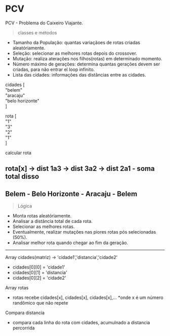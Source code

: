 # PCV
PCV - Problema do Caixeiro Viajante.    
>classes e métodos    

- Tamanho da População: quantas variaçãoes de rotas criadas aleatóriamente.
- Seleção: selecionar as melhores rotas depois do crossover.
- Mutação: realiza aterações nos filhos(rotas) em determinado momento.
- Número máximo de gerações: determina quantas gerações devem ser criadas, para não entrar el loop infinito.
- Lista das cidades: informações das distâncias entre as cidades.

cidades [    
	"belem"    
	"aracaju"    
	"belo horizonte"    
]    

rota [    
	"1"    
	"3"    
	"2"    
	"1"    
]    

calcular rota    

rota[x] -> dist 1a3 -> dist 3a2 -> dist 2a1 - soma total disso     
--------------------------------------    
Belem - Belo Horizonte - Aracaju - Belem    
--------------------------------------    
>Lógica
- Monta rotas aleatóriamente.
- Analisar a distância total de cada rota.
- Selecionar as melhores rotas.
- Eventualmente, realizar mutações nas piores rotas pós selecionadas (50%).
- Analisar melhor rota quando chegar ao fim da geração.

--------------------------------------
Array cidades(matriz) -> 'cidade1','distancia','cidade2'
- cidades[0][0] = 'cidade1'
- cidades[0][1] = 'distancia'
- cidades[0][2] = 'cidade2'

Array rotas
- rotas recebe cidades[x], cidades[x], cidades[x],...
*onde x é um número randômico que não repete

Compara distancia
- compara cada linha do rota com cidades, acumulnado a distancia percorrida